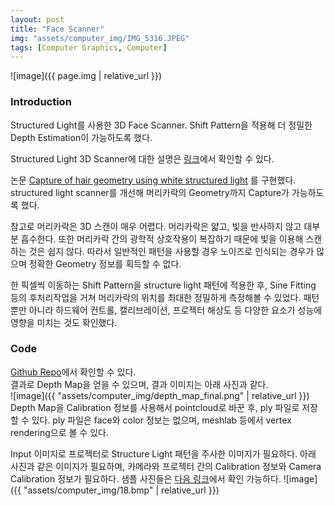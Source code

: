 ```yaml
---
layout: post
title: "Face Scanner"
img: "assets/computer_img/IMG_5316.JPEG"
tags: [Computer Graphics, Computer]
---
```


![image]({{ page.img | relative_url }})

### Introduction

Structured Light를 사용한 3D Face Scanner.
Shift Pattern을 적용해 더 정밀한 Depth Estimation이 가능하도록 했다.

Structured Light 3D Scanner에 대한 설명은 [링크](https://en.wikipedia.org/wiki/Structured-light_3D_scanner)에서 확인할 수 있다.

논문 [Capture of hair geometry using white structured light](https://www.researchgate.net/publication/321067082_Capture_of_hair_geometry_using_white_structured_light) 를 구현했다. structured light scanner를 개선해 머리카락의 Geometry까지 Capture가 가능하도록 했다.

참고로 머리카락은 3D 스캔이 매우 어렵다. 머리카락은 얇고, 빛을 반사하지 않고 대부분 흡수한다. 또한 머리카락 간의 광학적 상호작용이 복잡하기 때문에 빛을 이용해 스캔하는 것은 쉽지 않다. 따라서 일반적인 패턴을 사용할 경우 노이즈로 인식되는 경우가 많으며 정확한 Geometry 정보를 획득할 수 없다.  

한 픽셀씩 이동하는 Shift Pattern을 structure light 패턴에 적용한 후, Sine Fitting 등의 후처리작업을 거쳐 머리카락의 위치를 최대한 정밀하게 측정해볼 수 있었다. 패턴 뿐만 아니라 하드웨어 컨트롤, 캘리브레이션, 프로젝터 해상도 등 다양한 요소가 성능에 영향을 미치는 것도 확인했다.

### Code

[Github Repo](https://github.com/givenone/SLhaircapture)에서 확인할 수 있다.  
결과로 Depth Map을 얻을 수 있으며, 결과 이미지는 아래 사진과 같다.  
![image]({{ "assets/computer_img/depth_map_final.png" | relative_url }})
Depth Map을 Calibration 정보를 사용해서 pointcloud로 바꾼 후, ply 파일로 저장할 수 있다.
ply 파일은 face와 color 정보는 없으며, meshlab 등에서 vertex rendering으로 볼 수 있다.  

Input 이미지로 프로젝터로 Structure Light 패턴을 주사한 이미지가 필요하다. 아래 사진과 같은 이미지가 필요하며, 카메라와 프로젝터 간의 Calibration 정보와 Camera Calibration 정보가 필요하다. 샘플 사진들은 [다음 링크](https://github.com/givenone/SLhaircapture/tree/master/SLhaircapture/hair_800/inverse_pattern)에서 확인 가능하다.
![image]({{ "assets/computer_img/18.bmp" | relative_url }})